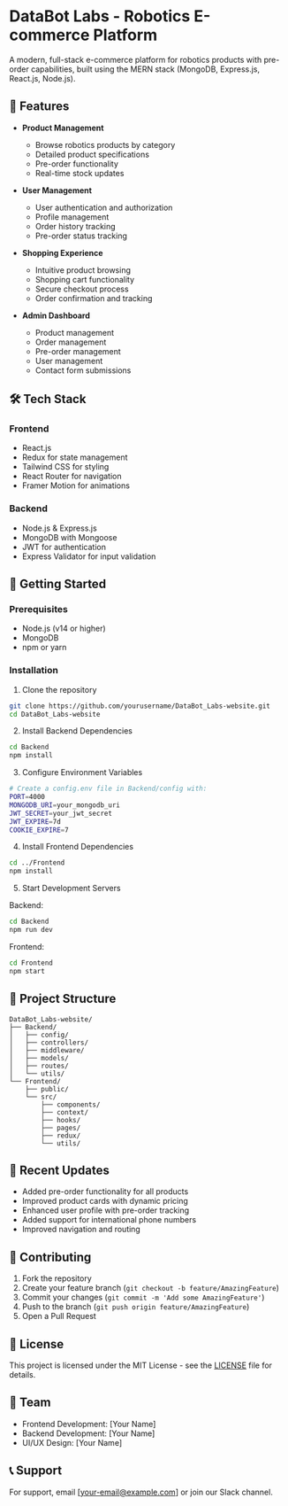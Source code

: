 # DataBot Labs - Robotics E-commerce Platform

A modern, full-stack e-commerce platform for robotics products with pre-order capabilities, built using the MERN stack (MongoDB, Express.js, React.js, Node.js).

## 🤖 Features

- **Product Management**
  - Browse robotics products by category
  - Detailed product specifications
  - Pre-order functionality
  - Real-time stock updates

- **User Management**
  - User authentication and authorization
  - Profile management
  - Order history tracking
  - Pre-order status tracking

- **Shopping Experience**
  - Intuitive product browsing
  - Shopping cart functionality
  - Secure checkout process
  - Order confirmation and tracking

- **Admin Dashboard**
  - Product management
  - Order management
  - Pre-order management
  - User management
  - Contact form submissions

## 🛠️ Tech Stack

### Frontend
- React.js
- Redux for state management
- Tailwind CSS for styling
- React Router for navigation
- Framer Motion for animations

### Backend
- Node.js & Express.js
- MongoDB with Mongoose
- JWT for authentication
- Express Validator for input validation

## 🚀 Getting Started

### Prerequisites
- Node.js (v14 or higher)
- MongoDB
- npm or yarn

### Installation

1. Clone the repository
```bash
git clone https://github.com/yourusername/DataBot_Labs-website.git
cd DataBot_Labs-website
```

2. Install Backend Dependencies
```bash
cd Backend
npm install
```

3. Configure Environment Variables
```bash
# Create a config.env file in Backend/config with:
PORT=4000
MONGODB_URI=your_mongodb_uri
JWT_SECRET=your_jwt_secret
JWT_EXPIRE=7d
COOKIE_EXPIRE=7
```

4. Install Frontend Dependencies
```bash
cd ../Frontend
npm install
```

5. Start Development Servers

Backend:
```bash
cd Backend
npm run dev
```

Frontend:
```bash
cd Frontend
npm start
```

## 📁 Project Structure

```
DataBot_Labs-website/
├── Backend/
│   ├── config/
│   ├── controllers/
│   ├── middleware/
│   ├── models/
│   ├── routes/
│   └── utils/
└── Frontend/
    ├── public/
    └── src/
        ├── components/
        ├── context/
        ├── hooks/
        ├── pages/
        ├── redux/
        └── utils/
```

## 🔄 Recent Updates

- Added pre-order functionality for all products
- Improved product cards with dynamic pricing
- Enhanced user profile with pre-order tracking
- Added support for international phone numbers
- Improved navigation and routing

## 🤝 Contributing

1. Fork the repository
2. Create your feature branch (`git checkout -b feature/AmazingFeature`)
3. Commit your changes (`git commit -m 'Add some AmazingFeature'`)
4. Push to the branch (`git push origin feature/AmazingFeature`)
5. Open a Pull Request

## 📝 License

This project is licensed under the MIT License - see the [LICENSE](LICENSE) file for details.

## 👥 Team

- Frontend Development: [Your Name]
- Backend Development: [Your Name]
- UI/UX Design: [Your Name]

## 📞 Support

For support, email [your-email@example.com] or join our Slack channel.